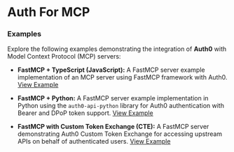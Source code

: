 # Auth For MCP

### Examples

Explore the following examples demonstrating the integration of **Auth0** with Model Context Protocol (MCP) servers:

- **FastMCP + TypeScript (JavaScript):**
   A FastMCP server example implementation of an MCP server using FastMCP framework with Auth0.
   [View Example](https://github.com/auth0-samples/auth0-ai-samples/tree/main/auth-for-mcp/fastmcp-mcp-js)

- **FastMCP + Python:**
   A FastMCP server example implementation in Python using the `auth0-api-python` library for Auth0 authentication with Bearer and DPoP token support.
   [View Example](https://github.com/auth0-samples/auth0-ai-samples/tree/main/auth-for-mcp/fastmcp-mcp-python)

- **FastMCP with Custom Token Exchange (CTE):**
   A FastMCP server demonstrating Auth0 Custom Token Exchange for accessing upstream APIs on behalf of authenticated users.
   [View Example](https://github.com/auth0-samples/auth0-ai-samples/tree/main/auth-for-mcp/fastmcp-mcp-cte-js)
